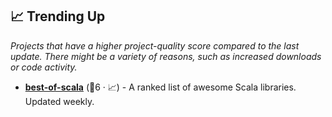 ## 📈 Trending Up

_Projects that have a higher project-quality score compared to the last update. There might be a variety of reasons, such as increased downloads or code activity._

- <b><a href="https://github.com/stkeky/best-of-scala">best-of-scala</a></b> (🥉6 · 📈) - A ranked list of awesome Scala libraries. Updated weekly.


